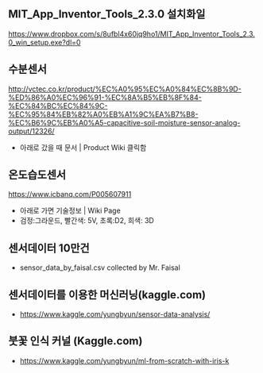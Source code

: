 ## MIT_App_Inventor_Tools_2.3.0 설치화일
https://www.dropbox.com/s/8ufbl4x60jq9ho1/MIT_App_Inventor_Tools_2.3.0_win_setup.exe?dl=0

## 수분센서
http://vctec.co.kr/product/%EC%A0%95%EC%A0%84%EC%8B%9D-%ED%86%A0%EC%96%91-%EC%8A%B5%EB%8F%84-%EC%84%BC%EC%84%9C-%EC%95%84%EB%82%A0%EB%A1%9C%EA%B7%B8-%EC%B6%9C%EB%A0%A5-capacitive-soil-moisture-sensor-analog-output/12326/

* 아래로 갔을 때 문서 | Product Wiki 클릭함

## 온도습도센서
https://www.icbanq.com/P005607911 <br/>
* 아래로 가면 기술정보 | Wiki Page <br/>
* 검정:그라운드, 빨간색: 5V, 초록:D2, 희색: 3D

## 센서데이터 10만건
* sensor_data_by_faisal.csv collected by Mr. Faisal

## 센서데이터를 이용한 머신러닝(kaggle.com)
* https://www.kaggle.com/yungbyun/sensor-data-analysis/

## 붓꽃 인식 커널 (Kaggle.com)
* https://www.kaggle.com/yungbyun/ml-from-scratch-with-iris-k
